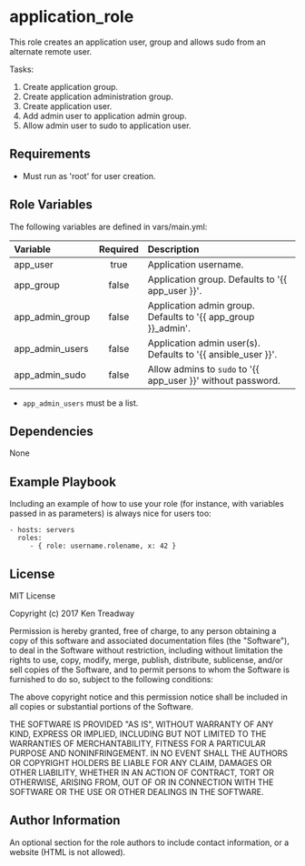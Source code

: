 application_role
================

This role creates an application user, group and allows sudo from an alternate remote user.

Tasks:
1. Create application group.
2. Create application administration group.
3. Create application user.
4. Add admin user to application admin group.
5. Allow admin user to sudo to application user.

Requirements
------------

* Must run as 'root' for user creation.

Role Variables
--------------

The following variables are defined in vars/main.yml:

| Variable        | Required | Description                                                    |
|:----------------|:--------:|:---------------------------------------------------------------|
| app_user        | true     | Application username.                                          |
| app_group       | false    | Application group.  Defaults to '{{ app_user }}'.              |
| app_admin_group | false    | Application admin group.  Defaults to '{{ app_group }}_admin'. |
| app_admin_users | false    | Application admin user(s).  Defaults to '{{ ansible_user }}'.  |
| app_admin_sudo  | false    | Allow admins to `sudo` to '{{ app_user }}' without password.   |

* `app_admin_users` must be a list.

Dependencies
------------

None

Example Playbook
----------------

Including an example of how to use your role (for instance, with variables passed in as parameters) is always nice for users too:

    - hosts: servers
      roles:
         - { role: username.rolename, x: 42 }

License
-------

MIT License

Copyright (c) 2017 Ken Treadway

Permission is hereby granted, free of charge, to any person obtaining a copy
of this software and associated documentation files (the "Software"), to deal
in the Software without restriction, including without limitation the rights
to use, copy, modify, merge, publish, distribute, sublicense, and/or sell
copies of the Software, and to permit persons to whom the Software is
furnished to do so, subject to the following conditions:

The above copyright notice and this permission notice shall be included in all
copies or substantial portions of the Software.

THE SOFTWARE IS PROVIDED "AS IS", WITHOUT WARRANTY OF ANY KIND, EXPRESS OR
IMPLIED, INCLUDING BUT NOT LIMITED TO THE WARRANTIES OF MERCHANTABILITY,
FITNESS FOR A PARTICULAR PURPOSE AND NONINFRINGEMENT. IN NO EVENT SHALL THE
AUTHORS OR COPYRIGHT HOLDERS BE LIABLE FOR ANY CLAIM, DAMAGES OR OTHER
LIABILITY, WHETHER IN AN ACTION OF CONTRACT, TORT OR OTHERWISE, ARISING FROM,
OUT OF OR IN CONNECTION WITH THE SOFTWARE OR THE USE OR OTHER DEALINGS IN THE
SOFTWARE.

Author Information
------------------

An optional section for the role authors to include contact information, or a website (HTML is not allowed).
